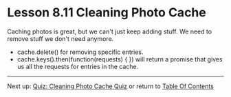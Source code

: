 # Lesson 8.11 Cleaning Photo Cache

Caching photos is great, but we can't just keep adding stuff. We need to remove stuff we don't need anymore.

- cache.delete() for removing specific entries.
- cache.keys().then(function(requests) { }) will return a promise that gives us all the requests for entries in the cache.

- - -
Next up: [Quiz: Cleaning Photo Cache Quiz](ND024_Part3_Lesson08_12.md) or return to [Table Of Contents](./ND024_TableOfContents.md)
